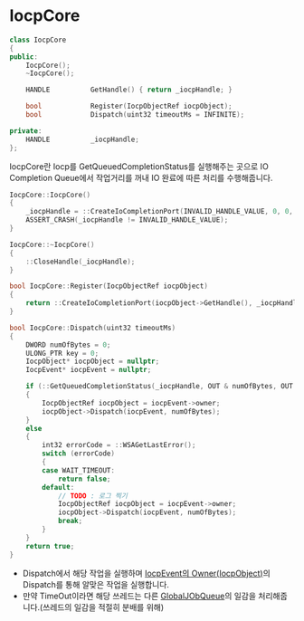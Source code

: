 # IocpCore

```c++
class IocpCore
{
public:
	IocpCore();
	~IocpCore();

	HANDLE			GetHandle() { return _iocpHandle; }

	bool			Register(IocpObjectRef iocpObject);
	bool			Dispatch(uint32 timeoutMs = INFINITE);

private:
	HANDLE			_iocpHandle;
};
```
IocpCore란 Iocp를 GetQueuedCompletionStatus를 실행해주는 곳으로 IO Completion Queue에서 작업거리를 꺼내 IO 완료에 따른 처리를 수행해줍니다.

```c++
IocpCore::IocpCore()
{
	_iocpHandle = ::CreateIoCompletionPort(INVALID_HANDLE_VALUE, 0, 0, 0);
	ASSERT_CRASH(_iocpHandle != INVALID_HANDLE_VALUE);
}

IocpCore::~IocpCore()
{
	::CloseHandle(_iocpHandle);
}

bool IocpCore::Register(IocpObjectRef iocpObject)
{
	return ::CreateIoCompletionPort(iocpObject->GetHandle(), _iocpHandle, /*key*/ 0, 0);
}

bool IocpCore::Dispatch(uint32 timeoutMs)
{
	DWORD numOfBytes = 0;
	ULONG_PTR key = 0;
	IocpObject* iocpObject = nullptr;
	IocpEvent* iocpEvent = nullptr;

	if (::GetQueuedCompletionStatus(_iocpHandle, OUT & numOfBytes, OUT &key, OUT reinterpret_cast<LPOVERLAPPED*>(&iocpEvent), timeoutMs))
	{
		IocpObjectRef iocpObject = iocpEvent->owner;
		iocpObject->Dispatch(iocpEvent, numOfBytes);
	}
	else
	{
		int32 errorCode = ::WSAGetLastError();
		switch (errorCode)
		{
		case WAIT_TIMEOUT:
			return false;
		default:
			// TODO : 로그 찍기
			IocpObjectRef iocpObject = iocpEvent->owner;
			iocpObject->Dispatch(iocpEvent, numOfBytes);
			break;
		}
	}
	return true;
}
```
- Dispatch에서 해당 작업을 실행하며 [IocpEvent의 Owner(IocpObject)](https://github.com/sonsungmin98/Portfolio/blob/main/CPPServer/Core/Session-Service.md)의 Dispatch를 통해 알맞은 작업을 실행합니다.  
- 만약 TimeOut이라면 해당 쓰레드는 다른 [GlobalJObQueue](https://github.com/sonsungmin98/Portfolio/blob/main/CPPServer/Core/Job.md)의 일감을 처리해줍니다.(쓰레드의 일감을 적절히 분배를 위해)

